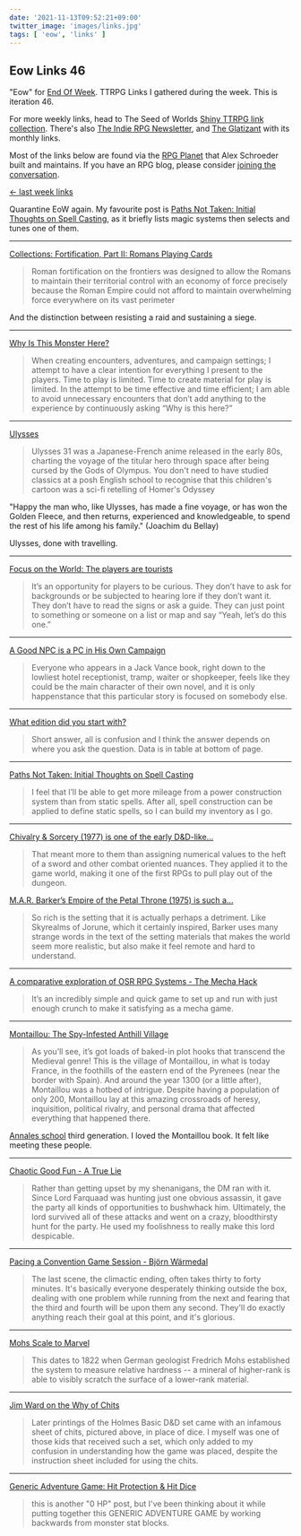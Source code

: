 ```yaml
---
date: '2021-11-13T09:52:21+09:00'
twitter_image: 'images/links.jpg'
tags: [ 'eow', 'links' ]
---
```


## Eow Links 46

"Eow" for [End Of Week](/#eow). TTRPG Links I gathered during the week. This is iteration 46.

For more weekly links, head to The Seed of Worlds [Shiny TTRPG link collection](https://seedofworlds.blogspot.com/search/label/weekly%20links). There's also [The Indie RPG Newsletter](https://ttrpg.substack.com/), and [The Glatizant](https://questingbeast.substack.com/) with its monthly links.

Most of the links below are found via the [RPG Planet](https://campaignwiki.org/rpg/) that Alex Schroeder built and maintains. If you have an RPG blog, please consider [joining the conversation](https://campaignwiki.org/wiki/Planet/Please_join!).

[← last week links](20211107.html?t=Eow_Links_45&f=eow46)

Quarantine EoW again. My favourite post is [Paths Not Taken: Initial Thoughts on Spell Casting](http://www.kjd-imc.org/blog/paths-not-taken-initial-thoughts-on-spell-casting/), as it briefly lists magic systems then selects and tunes one of them.

<hr/>

[Collections: Fortification, Part II: Romans Playing Cards](https://acoup.blog/2021/11/12/collections-fortification-part-ii-roman-playing-cards/)

> Roman fortification on the frontiers was designed to allow the Romans to maintain their territorial control with an economy of force precisely because the Roman Empire could not afford to maintain overwhelming force everywhere on its vast perimeter

And the distinction between resisting a raid and sustaining a siege.

<hr/>

[Why Is This Monster Here?](https://grumpywizard.home.blog/2021/11/11/why-is-this-monster-here/)

> When creating encounters, adventures, and campaign settings; I attempt to have a clear intention for everything I present to the players. Time to play is limited. Time to create material for play is limited. In the attempt to be time effective and time efficient; I am able to avoid unnecessary encounters that don’t add anything to the experience by continuously asking “Why is this here?”

<hr/>

[Ulysses](https://aloneinthelabyrinth.blogspot.com/2021/11/ulysses.html)

> Ulysses 31 was a Japanese-French anime released in the early 80s, charting the voyage of the titular hero through space after being cursed by the Gods of Olympus. You don't need to have studied classics at a posh English school to recognise that this children's cartoon was a sci-fi retelling of Homer's Odyssey

"Happy the man who, like Ulysses, has made a fine voyage, or has won the Golden Fleece, and then returns, experienced and knowledgeable, to spend the rest of his life among his family." (Joachim du Bellay)

Ulysses, done with travelling.

<hr/>

[Focus on the World: The players are tourists](https://dreamingdragonslayer.com/2021/11/10/focus-on-the-world-the-players-are-tourists/)

> It’s an opportunity for players to be curious. They don’t have to ask for backgrounds or be subjected to hearing lore if they don’t want it. They don’t have to read the signs or ask a guide. They can just point to something or someone on a list or map and say “Yeah, let’s do this one.”

<hr/>

[A Good NPC is a PC in His Own Campaign](https://monstersandmanuals.blogspot.com/2021/11/a-good-npc-is-pc-in-his-own-campaign.html)

> Everyone who appears in a Jack Vance book, right down to the lowliest hotel receptionist, tramp, waiter or shopkeeper, feels like they could be the main character of their own novel, and it is only happenstance that this particular story is focused on somebody else.

<hr/>

[What edition did you start with?](https://seedofworlds.blogspot.com/2021/11/what-edition-did-you-start-with.html)

> Short answer, all is confusion and I think the answer depends on where you ask the question. Data is in table at bottom of page.

<hr/>

[Paths Not Taken: Initial Thoughts on Spell Casting](http://www.kjd-imc.org/blog/paths-not-taken-initial-thoughts-on-spell-casting/)

> I feel that I’ll be able to get more mileage from a power construction system than from static spells. After all, spell construction can be applied to define static spells, so I can build my inventory as I go.

<hr/>

[Chivalry & Sorcery (1977) is one of the early D&D-like...](https://vintagerpg.tumblr.com/post/667440134757711872)

> That meant more to them than assigning numerical values to the heft of a sword and other combat oriented nuances. They applied it to the game world, making it one of the first RPGs to pull play out of the dungeon.

[M.A.R. Barker’s Empire of the Petal Throne (1975) is such a...](https://vintagerpg.tumblr.com/post/667258873905872896)

> So rich is the setting that it is actually perhaps a detriment. Like Skyrealms of Jorune, which it certainly inspired, Barker uses many strange words in the text of the setting materials that makes the world seem more realistic, but also make it feel remote and hard to understand.

<hr/>

[A comparative exploration of OSR RPG Systems - The Mecha Hack](https://leyline.press/blogs/leyline-press-blog/a-comparative-exploration-of-osr-rpg-systems-the-mecha-hack)

> It’s an incredibly simple and quick game to set up and run with just enough crunch to make it satisfying as a mecha game.

<hr/>

[Montaillou: The Spy-Infested Anthill Village](https://www.moltensulfur.com/post/montaillou-the-spy-infested-anthill-village)

> As you’ll see, it’s got loads of baked-in plot hooks that transcend the Medieval genre! This is the village of Montaillou, in what is today France, in the foothills of the eastern end of the Pyrenees (near the border with Spain). And around the year 1300 (or a little after), Montaillou was a hotbed of intrigue. Despite having a population of only 200, Montaillou lay at this amazing crossroads of heresy, inquisition, political rivalry, and personal drama that affected everything that happened there.

[Annales school](https://en.wikipedia.org/wiki/Annales_school) third generation. I loved the Montaillou book. It felt like meeting these people.

<hr/>

[Chaotic Good Fun - A True Lie](https://www.theseoldgames.com/2021/11/chaotic-good-fun-true-lie.html)

> Rather than getting upset by my shenanigans, the DM ran with it. Since Lord Farquaad was hunting just one obvious assassin, it gave the party all kinds of opportunities to bushwhack him. Ultimately, the lord survived all of these attacks and went on a crazy, bloodthirsty hunt for the party. He used my foolishness to really make this lord despicable.

<hr/>

[Pacing a Convention Game Session - Björn Wärmedal](https://warmedal.se/~bjorn/posts/2021-11-07-pacing-a-convention-game-session.html)

> The last scene, the climactic ending, often takes thirty to forty minutes. It's basically everyone desperately thinking outside the box, dealing with one problem while running from the next and fearing that the third and fourth will be upon them any second. They'll do exactly anything reach their goal at this point, and it's glorious.

<hr/>

[Mohs Scale to Marvel](https://deltasdnd.blogspot.com/2021/11/mohs-scale-to-marvel.html)

> This dates to 1822 when German geologist Fredrich Mohs established the system to measure relative hardness -- a mineral of higher-rank is able to visibly scratch the surface of a lower-rank material.

<hr/>

[Jim Ward on the Why of Chits](https://zenopusarchives.blogspot.com/2021/11/jim-ward-on-why-of-chits.html)

> Later printings of the Holmes Basic D&D set came with an infamous sheet of chits, pictured above, in place of dice. I myself was one of those kids that received such a set, which only added to my confusion in understanding how the game was placed, despite the instruction sheet included for using the chits.

<hr/>

[Generic Adventure Game: Hit Protection & Hit Dice](https://aloneinthelabyrinth.blogspot.com/2021/11/generic-adventure-game-hit-protection.html)

> this is another "0 HP" post, but I've been thinking about it while putting together this GENERIC ADVENTURE GAME  by working backwards from monster stat blocks.

